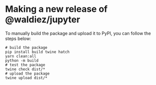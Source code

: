 # Making a new release of @waldiez/jupyter

To manually build the package and upload it to PyPI, you can follow the steps below:

```shell
# build the package
pip install build twine hatch
yarn clean:all
python -m build
# test the package
twine check dist/*
# upload the package
twine upload dist/*
```

